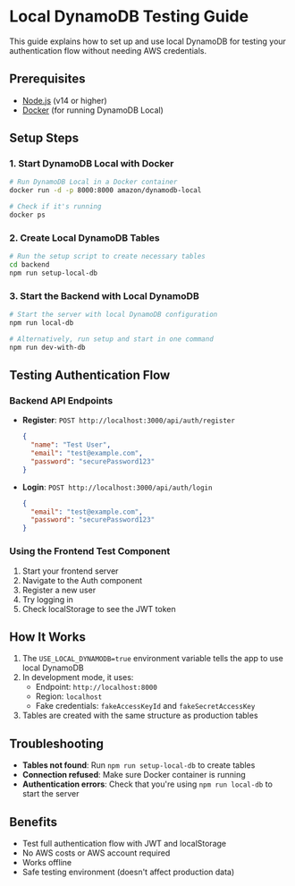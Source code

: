 # Local DynamoDB Testing Guide

This guide explains how to set up and use local DynamoDB for testing your authentication flow without needing AWS credentials.

## Prerequisites

- [Node.js](https://nodejs.org/) (v14 or higher)
- [Docker](https://www.docker.com/get-started) (for running DynamoDB Local)

## Setup Steps

### 1. Start DynamoDB Local with Docker

```bash
# Run DynamoDB Local in a Docker container
docker run -d -p 8000:8000 amazon/dynamodb-local

# Check if it's running
docker ps
```

### 2. Create Local DynamoDB Tables

```bash
# Run the setup script to create necessary tables
cd backend
npm run setup-local-db
```

### 3. Start the Backend with Local DynamoDB

```bash
# Start the server with local DynamoDB configuration
npm run local-db

# Alternatively, run setup and start in one command
npm run dev-with-db
```

## Testing Authentication Flow

### Backend API Endpoints

- **Register**: `POST http://localhost:3000/api/auth/register`
  ```json
  {
    "name": "Test User",
    "email": "test@example.com",
    "password": "securePassword123"
  }
  ```

- **Login**: `POST http://localhost:3000/api/auth/login`
  ```json
  {
    "email": "test@example.com",
    "password": "securePassword123"
  }
  ```

### Using the Frontend Test Component

1. Start your frontend server
2. Navigate to the Auth component
3. Register a new user
4. Try logging in
5. Check localStorage to see the JWT token

## How It Works

1. The `USE_LOCAL_DYNAMODB=true` environment variable tells the app to use local DynamoDB
2. In development mode, it uses:
   - Endpoint: `http://localhost:8000`
   - Region: `localhost`
   - Fake credentials: `fakeAccessKeyId` and `fakeSecretAccessKey`
3. Tables are created with the same structure as production tables

## Troubleshooting

- **Tables not found**: Run `npm run setup-local-db` to create tables
- **Connection refused**: Make sure Docker container is running
- **Authentication errors**: Check that you're using `npm run local-db` to start the server

## Benefits

- Test full authentication flow with JWT and localStorage
- No AWS costs or AWS account required
- Works offline
- Safe testing environment (doesn't affect production data) 
